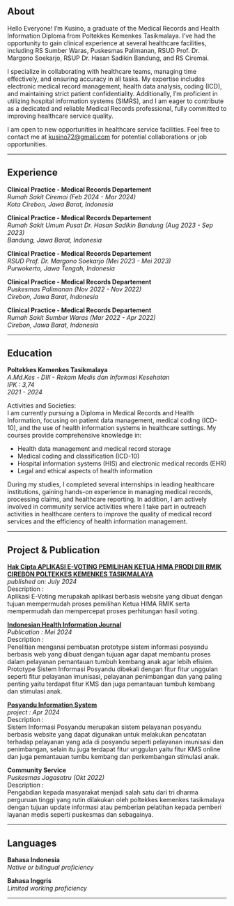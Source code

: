 ## About  

Hello Everyone! I’m Kusino, a graduate of the Medical Records and Health Information Diploma from Poltekkes Kemenkes Tasikmalaya. I’ve had the opportunity to gain clinical experience at several healthcare facilities, including RS Sumber Waras, Puskesmas Palimanan, RSUD Prof. Dr. Margono Soekarjo, RSUP Dr. Hasan Sadikin Bandung, and RS Ciremai.

I specialize in collaborating with healthcare teams, managing time effectively, and ensuring accuracy in all tasks. My expertise includes electronic medical record management, health data analysis, coding (ICD), and maintaining strict patient confidentiality. Additionally, I’m proficient in utilizing hospital information systems (SIMRS), and I am eager to contribute as a dedicated and reliable Medical Records professional, fully committed to improving healthcare service quality.

I am open to new opportunities in healthcare service facilities. Feel free to contact me at kusino72@gmail.com for potential collaborations or job opportunities.  
___

## Experience

**Clinical Practice - Medical Records Departement**  
*Rumah Sakit Ciremai (Feb 2024 - Mar 2024)*  
*Kota Cirebon, Jawa Barat, Indonesia*  

**Clinical Practice - Medical Records Departement**  
*Rumah Sakit Umum Pusat Dr. Hasan Sadikin Bandung (Aug 2023 - Sep 2023)*  
*Bandung, Jawa Barat, Indonesia*  

**Clinical Practice - Medical Records Departement**  
*RSUD Prof. Dr. Margono Soekarjo (Mei 2023 - Mei 2023)*  
*Purwokerto, Jawa Tengah, Indonesia*

**Clinical Practice - Medical Records Departement**  
*Puskesmas Palimanan (Nov 2022 - Nov 2022)*  
*Cirebon, Jawa Barat, Indonesia*  

**Clinical Practice - Medical Records Departement**  
*Rumah Sakit Sumber Waras (Mar 2022 - Apr 2022)*  
*Cirebon, Jawa Barat, Indonesia*  
___

## Education

**Poltekkes Kemenkes Tasikmalaya**  
*A.Md.Kes - DIII - Rekam Medis dan Informasi Kesehatan*  
*IPK : 3,74*  
*2021 - 2024* 

Activities and Societies:  
I am currently pursuing a Diploma in Medical Records and Health Information, focusing on patient data management, medical coding (ICD-10), and the use of health information systems in healthcare settings. My courses provide comprehensive knowledge in:  
- Health data management and medical record storage
- Medical coding and classification (ICD-10)
- Hospital information systems (HIS) and electronic medical records (EHR)
- Legal and ethical aspects of health information

During my studies, I completed several internships in leading healthcare institutions, gaining hands-on experience in managing medical records, processing claims, and healthcare reporting. In addition, I am actively involved in community service activities where I take part in outreach activities in healthcare centers to improve the quality of medical record services and the efficiency of health information management.  
___

## Project & Publication

**[Hak Cipta APLIKASI E-VOTING PEMILIHAN KETUA HIMA PRODI DIII RMIK CIREBON POLTEKKES KEMENKES TASIKMALAYA](https://e-hakcipta.dgip.go.id/index.php/c?code=NzAwMGVhNjI2NTE1NzlmZjVkMzZkNzBmZGMwNWI1MDEK)**  
*published on: July 2024*  
Description :  
Aplikasi E-Voting merupakah aplikasi berbasis website yang dibuat dengan tujuan mempermudah proses pemilihan Ketua HIMA RMIK serta mempermudah dan mempercepat proses perhitungan hasil voting.

**[Indonesian Health Information Journal](https://ojs.poltekkes-malang.ac.id/index.php/JIKI/article/view/4430)**  
*Publication : Mei 2024*  
Description :  
Penelitian menganai pembuatan prototype sistem informasi posyandu berbasis web yang dibuat dengan tujuan agar dapat membantu proses dalam pelayanan pemantauan tumbuh kembang anak agar lebih efisien. Prototype Sistem Informasi Posyandu dibekali dengan fitur fitur unggulan seperti fitur pelayanan imunisasi, pelayanan penimbangan dan yang paling penting yaitu terdapat fitur KMS dan juga pemantauan tumbuh kembang dan stimulasi anak.  

**[Posyandu Information System](http://118.97.196.34:8070/sipandu)**  
*project : Apr 2024*  
Description :  
Sistem Informasi Posyandu merupakan sistem pelayanan posyandu berbasis website yang dapat digunakan untuk melakukan pencatatan terhadap pelayanan yang ada di posyandu seperti pelayanan imunisasi dan penimbangan, selain itu juga terdapat fitur unggulan yaitu fitur KMS online dan juga pemantauan tumbu kembang dan perkembangan stimulasi anak.  

**Community Service**  
*Puskesmas Jagasatru (Okt 2022)*  
Description :  
Pengabdian kepada masyarakat menjadi salah satu dari tri dharma perguruan tinggi yang rutin dilakukan oleh poltekkes kemenkes tasikmalaya dengan tujuan update informasi atau pemberian pelatihan kepada pemberi layanan medis seperti puskesmas dan sebagainya.  
___

## Languages  
**Bahasa Indonesia**  
*Native or bilingual proficiency*  

**Bahasa Inggris**  
*Limited working proficiency*  
___








